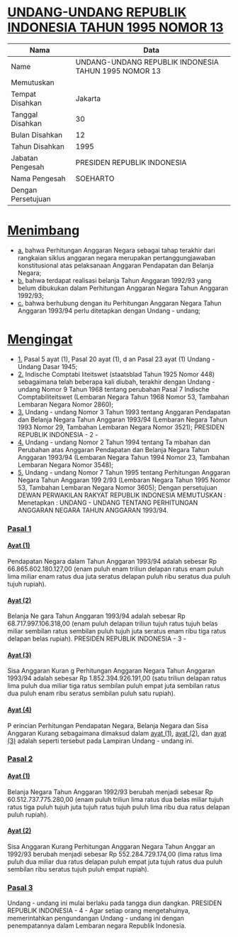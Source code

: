 # [UNDANG-UNDANG REPUBLIK INDONESIA TAHUN 1995 NOMOR 13](http://example.org/legal/document/uu/1995/13)

| Nama | Data |
| ------ | ----- |
|Name|UNDANG-UNDANG REPUBLIK INDONESIA TAHUN 1995 NOMOR 13|
|Memutuskan||
|Tempat Disahkan|Jakarta|
|Tanggal Disahkan|30|
|Bulan Disahkan|12|
|Tahun Disahkan|1995|
|Jabatan Pengesah|PRESIDEN REPUBLIK INDONESIA|
|Nama Pengesah|SOEHARTO|
|Dengan Persetujuan||
# [Menimbang](http://example.org/legal/document/uu/1995/13/menimbang)

* [a.](http://example.org/legal/document/uu/1995/13/menimbang/point/a) bahwa Perhitungan Anggaran Negara sebagai tahap terakhir dari rangkaian siklus anggaran negara merupakan pertanggungjawaban konstitusional atas pelaksanaan Anggaran Pendapatan dan Belanja Negara;
* [b.](http://example.org/legal/document/uu/1995/13/menimbang/point/b) bahwa terdapat realisasi belanja Tahun Anggaran 1992/93 yang belum dibukukan dalam Perhitungan Anggaran Negara Tahun Anggaran 1992/93;
* [c.](http://example.org/legal/document/uu/1995/13/menimbang/point/c) bahwa berhubung dengan itu Perhitungan Anggaran Negara Tahun Anggaran 1993/94 perlu ditetapkan dengan Undang - undang;
# [Mengingat](http://example.org/legal/document/uu/1995/13/mengingat)

* [1.](http://example.org/legal/document/uu/1995/13/mengingat/point/0001) Pasal 5 ayat (1), Pasal 20 ayat (1), d an Pasal 23 ayat (1) Undang - Undang Dasar 1945;
* [2.](http://example.org/legal/document/uu/1995/13/mengingat/point/0002) Indische Comptabi liteitswet (staatsblad Tahun 1925 Nomor 448) sebagaimana telah beberapa kali diubah, terakhir dengan Undang - undang Nomor 9 Tahun 1968 tentang perubahan Pasal 7 Indische Comptabiliteitswet (Lembaran Negara Tahun 1968 Nomor 53, Tambahan Lembaran Negara Nomor 2860);
* [3.](http://example.org/legal/document/uu/1995/13/mengingat/point/0003) Undang - undang Nomor 3 Tahun 1993 tentang Anggaran Pendapatan dan Belanja Negara Tahun Anggaran 1993/94 (Lembaran Negara Tahun 1993 Nomor 29, Tambahan Lembaran Negara Nomor 3521); PRESIDEN REPUBLIK INDONESIA - 2 -
* [4.](http://example.org/legal/document/uu/1995/13/mengingat/point/0004) Undang - undang Nomor 2 Tahun 1994 tentang Ta mbahan dan Perubahan atas Anggaran Pendapatan dan Belanja Negara Tahun Anggaran 1993/94 (Lembaran Negara Tahun 1994 Nomor 23, Tambahan Lembaran Negara Nomor 3548);
* [5.](http://example.org/legal/document/uu/1995/13/mengingat/point/0005) Undang - undang Nomor 7 Tahun 1995 tentang Perhitungan Anggaran Negara Tahun Anggaran 199 2/93 (Lembaran Negara Tahun 1995 Nomor 53, Tambahan Lembaran Negara Nomor 3605); Dengan persetujuan DEWAN PERWAKILAN RAKYAT REPUBLIK INDONESIA MEMUTUSKAN : Menetapkan : UNDANG - UNDANG TENTANG PERHITUNGAN ANGGARAN NEGARA TAHUN ANGGARAN 1993/94.

### [Pasal 1](http://example.org/legal/document/uu/1995/13/pasal/0001)

#### [Ayat (1)](http://example.org/legal/document/uu/1995/13/pasal/0001/version/19951230/ayat/0001)
Pendapatan Negara dalam Tahun Anggaran 1993/94 adalah sebesar Rp 66.865.602.180.127,00 (enam puluh enam triliun delapan ratus enam puluh lima miliar enam ratus dua juta seratus delapan puluh ribu seratus dua puluh tujuh rupiah).

#### [Ayat (2)](http://example.org/legal/document/uu/1995/13/pasal/0001/version/19951230/ayat/0002)
Belanja Ne gara Tahun Anggaran 1993/94 adalah sebesar Rp 68.717.997.106.318,00 (enam puluh delapan triliun tujuh ratus tujuh belas miliar sembilan ratus sembilan puluh tujuh juta seratus enam ribu tiga ratus delapan belas rupiah). PRESIDEN REPUBLIK INDONESIA - 3 -

#### [Ayat (3)](http://example.org/legal/document/uu/1995/13/pasal/0001/version/19951230/ayat/0003)
Sisa Anggaran Kuran g Perhitungan Anggaran Negara Tahun Anggaran 1993/94 adalah sebesar Rp 1.852.394.926.191,00 (satu triliun delapan ratus lima puluh dua miliar tiga ratus sembilan puluh empat juta sembilan ratus dua puluh enam ribu seratus sembilan puluh satu rupiah).

#### [Ayat (4)](http://example.org/legal/document/uu/1995/13/pasal/0001/version/19951230/ayat/0004)
P erincian Perhitungan Pendapatan Negara, Belanja Negara dan Sisa Anggaran Kurang sebagaimana dimaksud dalam [ayat (1)](http://example.org/legal/document/uu/1995/13/pasal/0001/version/19951230/ayat/0001), [ayat (2)](http://example.org/legal/document/uu/1995/13/pasal/0001/version/19951230/ayat/0002), dan [ayat (3)](http://example.org/legal/document/uu/1995/13/pasal/0001/version/19951230/ayat/0003) adalah seperti tersebut pada Lampiran Undang - undang ini.


### [Pasal 2](http://example.org/legal/document/uu/1995/13/pasal/0002)

#### [Ayat (1)](http://example.org/legal/document/uu/1995/13/pasal/0002/version/19951230/ayat/0001)
Belanja Negara Tahun Anggaran 1992/93 berubah menjadi sebesar Rp 60.512.737.775.280,00 (enam puluh triliun lima ratus dua belas miliar tujuh ratus tiga puluh tujuh juta tujuh ratus tujuh puluh lima ribu dua ratus delapan puluh rupiah).

#### [Ayat (2)](http://example.org/legal/document/uu/1995/13/pasal/0002/version/19951230/ayat/0002)
Sisa Anggaran Kurang Perhitungan Anggaran Negara Tahun Anggar an 1992/93 berubah menjadi sebesar Rp 552.284.729.174,00 (lima ratus lima puluh dua miliar dua ratus delapan puluh empat juta tujuh ratus dua puluh sembilan ribu seratus tujuh puluh empat rupiah).


### [Pasal 3](http://example.org/legal/document/uu/1995/13/pasal/0003)
Undang - undang ini mulai berlaku pada tangga diun dangkan. PRESIDEN REPUBLIK INDONESIA - 4 - Agar setiap orang mengetahuinya, memerintahkan pengundangan Undang - undang ini dengan penempatannya dalam Lembaran negara Republik Indonesia.

